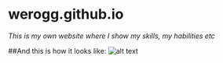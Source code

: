 # werogg.github.io
*This is my own website where I show my skills, my habilities etc*

##And this is how it looks like:
![alt text](https://i.gyazo.com/ce5673d0b32fa1ee8674d8318c240944.jpg)

